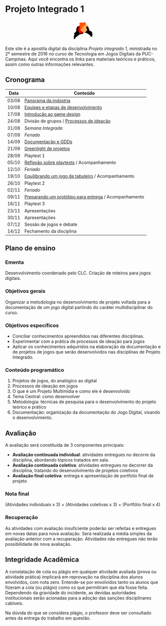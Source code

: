 # Projeto Integrado 1

<div style="width:64px; margin: 16px auto;"> <img src="imgs/shuffling.gif" /> </div>

Este site é a apostila digital da disciplina *Projeto integrado 1*, ministrada no 2º semestre de 2016 no curso de Tecnologia em Jogos Digitais da PUC-Campinas. Aqui você encontra os links para materiais teóricos e práticos, assim como outras informações relevantes.

## Cronograma

| Data  | Conteúdo                                                       | 
|-------|----------------------------------------------------------------| 
| 03/08 | [Panorama da indústria](aulas/panorama-industria.md)           | 
| 10/08 | [Equipes e etapas de desenvolvimento](aulas/equipes-e-etapas.md) | 
| 17/08 | [Introdução ao game design](aulas/intro-gd.md)                 | 
| 24/08 | Divisão de grupos / [Processos de ideação](aulas/processos-ideacao.md)              | 
| 31/08 | *Semana Integrada*             | 
| 07/09 | *Feriado*                                                      | 
| 14/09 | [Documentação e GDDs](aulas/documentacao-gdd.md)               | 
| 21/09 | [Greenlight de projetos]()                                         | 
| 28/09 | Playtest 1                                                     | 
| 05/10 | [Reflexão sobre playtests]() / Acompanhamento                      | 
| 12/10 | *Feriado*                                                      | 
| 19/10 | [Equilibrando um jogo de tabuleiro]() / Acompanhamento             | 
| 26/10 | Playtest 2                                                     | 
| 02/11 | *Feriado*                                                      | 
| 09/11 | [Preparando um protótipo para entrega]() / Acompanhamento          | 
| 16/11 | Playtest 3                                                     | 
| 23/11 | Apresentações                                                  | 
| 30/11 | Apresentações                                                  | 
| 07/12 | Sessão de jogos e debate                                       | 
| 14/12 | Fechamento da disciplina                                       |  

## Plano de ensino

### Ementa

Desenvolvimento coordenado pelo CLC. Criação de roteiros para jogos digitais.

### Objetivos gerais 

Organizar a metodologia no desenvolvimento de projeto voltada para a documentação de um jogo digital partindo do caráter multidisciplinar do curso.

### Objetivos específicos

- Conciliar conhecimentos apreendidos nas diferentes disciplinas.
- Experimentar com a prática de processos de ideação para jogos
- Aplicar os conhecimentos adquiridos na elaboração da documentação e de projetos de jogos que serão desenvolvidos nas disciplinas de Projeto Integrado.

### Conteúdo programático

1. Projetos de jogos, do analógico ao digital
2. Processos de ideação em jogos
3. O que é um Projeto Multimídia e como ele é desenvolvido
4. Tema Central: como desenvolver
5. Metodologia: técnicas de pesquisa para o desenvolvimento do projeto teórico e prático
6. Documentação: organização da documentação do Jogo Digital, visando o desenvolvimento.

## Avaliação

A avaliação será constituída de 3 componentes principais:

- **Avaliação continuada individual**: atividades entregues no decorre da disciplina, abordando tópicos tratados em sala.
- **Avaliação continuada coletiva**: atividades entregues no decorrer da disciplina, tratando do desenvolvimento de projetos coletivos
- **Avaliação final coletiva**: entrega e apresentação de portfolio final de projeto

### Nota final  

(Atividades individuais x 3) + (Atividades coletivas x 3) + (Portfólio final x 4)

### Recuperação

As atividades com avaliação insuficiente poderão ser refeitas e entregues em novas datas para nova avaliação. Será realizada a média simples da avaliação anterior com a recuperação. Atividades não entregues não terão possibilidade de nova avaliação. 

## Integridade Acadêmica

A constatação de cola ou plágio em qualquer atividade avaliada (prova ou atividade prática) implicará em reprovação na disciplina dos alunos envolvidos, com nota zero. Entende-se por envolvidos tanto os alunos que fizeram a cola (ou plágio) como os que permitiram que ela fosse feita. Dependendo da gravidade do incidente, as devidas autoridades institucionais serão acionadas para a adoção das sanções disciplinares cabíveis. 

Na dúvida do que se considera plágio, o professor deve ser consultado antes da entrega do trabalho em questão.